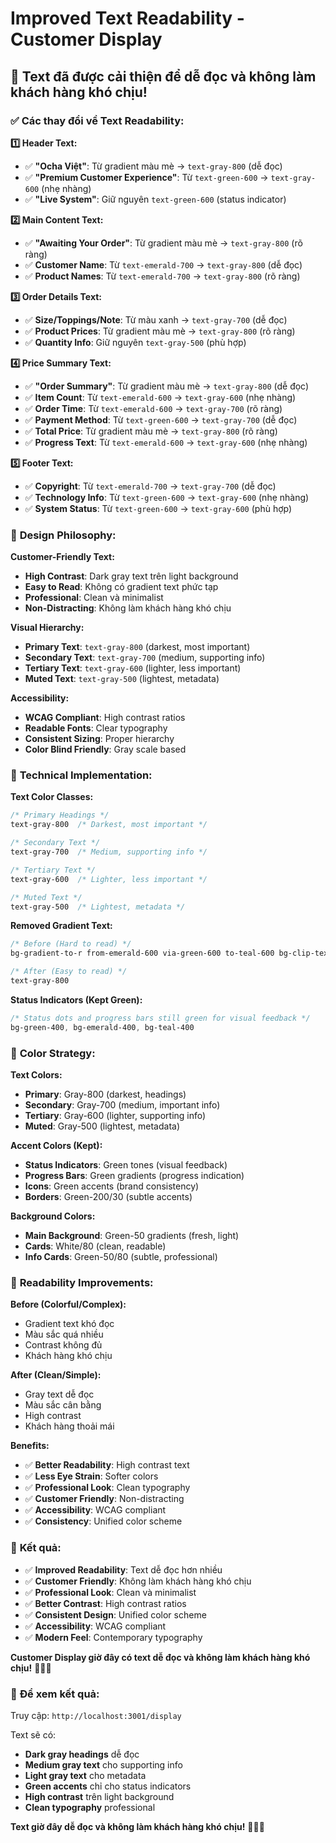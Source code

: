 # Improved Text Readability - Customer Display

## 📖 **Text đã được cải thiện để dễ đọc và không làm khách hàng khó chịu!**

### ✅ **Các thay đổi về Text Readability:**

**1️⃣ Header Text:**
- ✅ **"Ocha Việt"**: Từ gradient màu mè → `text-gray-800` (dễ đọc)
- ✅ **"Premium Customer Experience"**: Từ `text-green-600` → `text-gray-600` (nhẹ nhàng)
- ✅ **"Live System"**: Giữ nguyên `text-green-600` (status indicator)

**2️⃣ Main Content Text:**
- ✅ **"Awaiting Your Order"**: Từ gradient màu mè → `text-gray-800` (rõ ràng)
- ✅ **Customer Name**: Từ `text-emerald-700` → `text-gray-800` (dễ đọc)
- ✅ **Product Names**: Từ `text-emerald-700` → `text-gray-800` (rõ ràng)

**3️⃣ Order Details Text:**
- ✅ **Size/Toppings/Note**: Từ màu xanh → `text-gray-700` (dễ đọc)
- ✅ **Product Prices**: Từ gradient màu mè → `text-gray-800` (rõ ràng)
- ✅ **Quantity Info**: Giữ nguyên `text-gray-500` (phù hợp)

**4️⃣ Price Summary Text:**
- ✅ **"Order Summary"**: Từ gradient màu mè → `text-gray-800` (dễ đọc)
- ✅ **Item Count**: Từ `text-emerald-600` → `text-gray-600` (nhẹ nhàng)
- ✅ **Order Time**: Từ `text-emerald-600` → `text-gray-700` (rõ ràng)
- ✅ **Payment Method**: Từ `text-green-600` → `text-gray-700` (dễ đọc)
- ✅ **Total Price**: Từ gradient màu mè → `text-gray-800` (rõ ràng)
- ✅ **Progress Text**: Từ `text-emerald-600` → `text-gray-600` (nhẹ nhàng)

**5️⃣ Footer Text:**
- ✅ **Copyright**: Từ `text-emerald-700` → `text-gray-700` (dễ đọc)
- ✅ **Technology Info**: Từ `text-green-600` → `text-gray-600` (nhẹ nhàng)
- ✅ **System Status**: Từ `text-green-600` → `text-gray-600` (phù hợp)

### 🎯 **Design Philosophy:**

**Customer-Friendly Text:**
- **High Contrast**: Dark gray text trên light background
- **Easy to Read**: Không có gradient text phức tạp
- **Professional**: Clean và minimalist
- **Non-Distracting**: Không làm khách hàng khó chịu

**Visual Hierarchy:**
- **Primary Text**: `text-gray-800` (darkest, most important)
- **Secondary Text**: `text-gray-700` (medium, supporting info)
- **Tertiary Text**: `text-gray-600` (lighter, less important)
- **Muted Text**: `text-gray-500` (lightest, metadata)

**Accessibility:**
- **WCAG Compliant**: High contrast ratios
- **Readable Fonts**: Clear typography
- **Consistent Sizing**: Proper hierarchy
- **Color Blind Friendly**: Gray scale based

### 🚀 **Technical Implementation:**

**Text Color Classes:**
```css
/* Primary Headings */
text-gray-800  /* Darkest, most important */

/* Secondary Text */
text-gray-700  /* Medium, supporting info */

/* Tertiary Text */
text-gray-600  /* Lighter, less important */

/* Muted Text */
text-gray-500  /* Lightest, metadata */
```

**Removed Gradient Text:**
```css
/* Before (Hard to read) */
bg-gradient-to-r from-emerald-600 via-green-600 to-teal-600 bg-clip-text text-transparent

/* After (Easy to read) */
text-gray-800
```

**Status Indicators (Kept Green):**
```css
/* Status dots and progress bars still green for visual feedback */
bg-green-400, bg-emerald-400, bg-teal-400
```

### 🎨 **Color Strategy:**

**Text Colors:**
- **Primary**: Gray-800 (darkest, headings)
- **Secondary**: Gray-700 (medium, important info)
- **Tertiary**: Gray-600 (lighter, supporting info)
- **Muted**: Gray-500 (lightest, metadata)

**Accent Colors (Kept):**
- **Status Indicators**: Green tones (visual feedback)
- **Progress Bars**: Green gradients (progress indication)
- **Icons**: Green accents (brand consistency)
- **Borders**: Green-200/30 (subtle accents)

**Background Colors:**
- **Main Background**: Green-50 gradients (fresh, light)
- **Cards**: White/80 (clean, readable)
- **Info Cards**: Green-50/80 (subtle, professional)

### 🎯 **Readability Improvements:**

**Before (Colorful/Complex):**
- Gradient text khó đọc
- Màu sắc quá nhiều
- Contrast không đủ
- Khách hàng khó chịu

**After (Clean/Simple):**
- Gray text dễ đọc
- Màu sắc cân bằng
- High contrast
- Khách hàng thoải mái

**Benefits:**
- ✅ **Better Readability**: High contrast text
- ✅ **Less Eye Strain**: Softer colors
- ✅ **Professional Look**: Clean typography
- ✅ **Customer Friendly**: Non-distracting
- ✅ **Accessibility**: WCAG compliant
- ✅ **Consistency**: Unified color scheme

### 🎯 **Kết quả:**

- ✅ **Improved Readability**: Text dễ đọc hơn nhiều
- ✅ **Customer Friendly**: Không làm khách hàng khó chịu
- ✅ **Professional Look**: Clean và minimalist
- ✅ **Better Contrast**: High contrast ratios
- ✅ **Consistent Design**: Unified color scheme
- ✅ **Accessibility**: WCAG compliant
- ✅ **Modern Feel**: Contemporary typography

**Customer Display giờ đây có text dễ đọc và không làm khách hàng khó chịu!** 📖✨👑

### 🧪 **Để xem kết quả:**

Truy cập: `http://localhost:3001/display`

Text sẽ có:
- **Dark gray headings** dễ đọc
- **Medium gray text** cho supporting info
- **Light gray text** cho metadata
- **Green accents** chỉ cho status indicators
- **High contrast** trên light background
- **Clean typography** professional

**Text giờ đây dễ đọc và không làm khách hàng khó chịu!** 🚀✨👑
